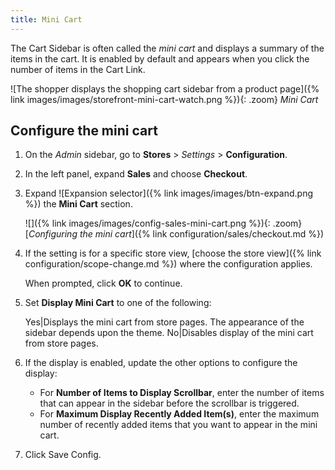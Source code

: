 ```yaml
---
title: Mini Cart
---
```


The Cart Sidebar is often called the _mini cart_ and displays a summary of the items in the cart. It is enabled by default and appears when you click the number of items in the Cart Link.

![The shopper displays the shopping cart sidebar from a product page]({% link images/images/storefront-mini-cart-watch.png %}){: .zoom}
_Mini Cart_

## Configure the mini cart

1. On the _Admin_ sidebar, go to **Stores** > _Settings_ > **Configuration**.

1. In the left panel, expand **Sales** and choose **Checkout**.

1. Expand ![Expansion selector]({% link images/images/btn-expand.png %}) the **Mini Cart** section.

   ![]({% link images/images/config-sales-mini-cart.png %}){: .zoom}
   [_Configuring the mini cart_]({% link configuration/sales/checkout.md %})

1. If the setting is for a specific store view, [choose the store view]({% link configuration/scope-change.md %}) where the configuration applies.

   When prompted, click **OK** to continue.

1. Set **Display Mini Cart** to one of the following:

   Yes|Displays the mini cart from store pages. The appearance of the sidebar depends upon the theme.
   No|Disables display of the mini cart from store pages.

1. If the display is enabled, update the other options to configure the display:

   - For **Number of Items to Display Scrollbar**, enter the number of items that can appear in the sidebar before the scrollbar is triggered.
   - For **Maximum Display Recently Added Item(s)**, enter the maximum number of recently added items that you want to appear in the mini cart.

1. Click <span class="btn">Save Config</span>.
